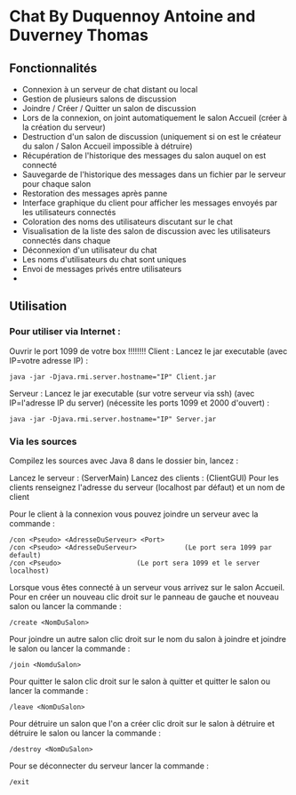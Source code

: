 # Chat By Duquennoy Antoine and Duverney Thomas

## Fonctionnalités

- Connexion à un serveur de chat distant ou local
- Gestion de plusieurs salons de discussion
- Joindre / Créer / Quitter un salon de discussion
- Lors de la connexion, on joint automatiquement le salon Accueil (créer à la création du serveur)
- Destruction d'un salon de discussion (uniquement si on est le créateur du salon / Salon Accueil impossible à détruire)
- Récupération de l'historique des messages du salon auquel on est connecté
- Sauvegarde de l'historique des messages dans un fichier par le serveur pour chaque salon
- Restoration des messages après panne
- Interface graphique du client pour afficher les messages envoyés par les utilisateurs connectés
- Coloration des noms des utilisateurs discutant sur le chat
- Visualisation de la liste des salon de discussion avec les utilisateurs connectés dans chaque
- Déconnexion d'un utilisateur du chat
- Les noms d'utilisateurs du chat sont uniques
- Envoi de messages privés entre utilisateurs 
- 

## Utilisation

### Pour utiliser via Internet :

Ouvrir le port 1099 de votre box !!!!!!!!
Client : Lancez le jar executable (avec IP=votre adresse IP) :

	java -jar -Djava.rmi.server.hostname="IP" Client.jar
	
Serveur : Lancez le jar executable (sur votre serveur via ssh) (avec IP=l'adresse IP du server) (nécessite les ports 1099 et 2000 d'ouvert) :

	java -jar -Djava.rmi.server.hostname="IP" Server.jar
	

### Via les sources

Compilez les sources avec Java 8
dans le dossier bin, lancez :

Lancez le serveur : (ServerMain)
Lancez des clients : (ClientGUI)
Pour les clients renseignez l'adresse du serveur (localhost par défaut) et un nom de client

Pour le client à la connexion vous pouvez joindre un serveur avec la commande :
	
	/con <Pseudo> <AdresseDuServeur> <Port>
	/con <Pseudo> <AdresseDuServeur>          	(Le port sera 1099 par default)
	/con <Pseudo>					(Le port sera 1099 et le server localhost)
	
Lorsque vous êtes connecté à un serveur vous arrivez sur le salon Accueil.
Pour en créer un nouveau clic droit sur le panneau de gauche et nouveau salon ou lancer la commande :
	
	/create <NomDuSalon>
	
Pour joindre un autre salon clic droit sur le nom du salon à joindre et joindre le salon ou lancer la commande :

	/join <NomduSalon>
	
Pour quitter le salon clic droit sur le salon à quitter et quitter le salon ou lancer la commande :

	/leave <NomDuSalon>
	
Pour détruire un salon que l'on a créer clic droit sur le salon à détruire et détruire le salon ou lancer la commande :

	/destroy <NomDuSalon>
	
Pour se déconnecter du serveur lancer la commande :

	/exit
